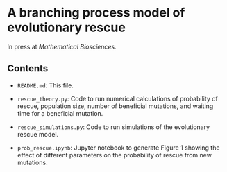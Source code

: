 # A branching process model of evolutionary rescue

In press at *Mathematical Biosciences*.

## Contents

* `README.md`: This file.

* `rescue_theory.py`: Code to run numerical calculations of probability of rescue, population size, number of beneficial mutations, and waiting time for a beneficial mutation.

* `rescue_simulations.py`: Code to run simulations of the evolutionary rescue model.

* `prob_rescue.ipynb`: Jupyter notebook to generate Figure 1 showing the effect of different parameters on the probability of rescue from new mutations.
